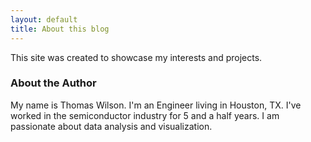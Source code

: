 ```yaml
---
layout: default
title: About this blog
---
```


This site was created to showcase my interests and projects.

### About the Author

My name is Thomas Wilson. I'm an Engineer living in Houston, TX. 
I've worked in the semiconductor industry for 5 and a half years. 
I am passionate about data analysis and visualization.
